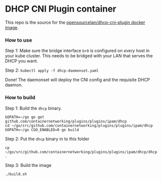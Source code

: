# DHCP CNI Plugin container

This repo is the source for the [opensourcelan/dhcp-cni-plugin docker image](https://hub.docker.com/r/opensourcelan/dhcp-cni-plugin/).

### How to use

Step 1: Make sure the bridge interface `br0` is configured on *every* host
in your kube cluster. This needs to be bridged with your LAN that serves
the DHCP you want.

Step 2: `kubectl apply -f dhcp-daemonset.yaml`

Done! The daemonset will deploy the CNI config and the requisite
DHCP daemon.

### How to build

Step 1: Build the `dhcp` binary.

```
GOPATH=~/go go get github.com/containernetworking/plugins/plugins/ipam/dhcp
cd ~/go/src/github.com/containernetworking/plugins/plugins/ipam/dhcp
GOPATH=~/go CGO_ENABLED=0 go build
```

Step 2: Put the `dhcp` binary in to this folder

```
cp ~/go/src/github.com/containernetworking/plugins/plugins/ipam/dhcp/dhcp .
```

Step 3: Build the image

```
./build.sh
```



